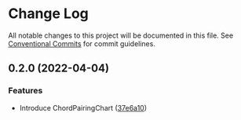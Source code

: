 # Change Log

All notable changes to this project will be documented in this file.
See [Conventional Commits](https://conventionalcommits.org) for commit guidelines.

## 0.2.0 (2022-04-04)


### Features

* Introduce ChordPairingChart ([37e6a10](https://github.com/sumanmaity112/pairing-matrix/commit/37e6a1098987adbd1a88d47476cd0de172290523))
